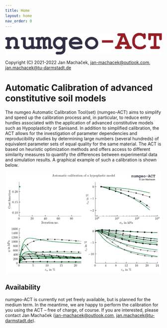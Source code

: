 ```yaml
---
title: Home
layout: home
nav_order: 0
---
```

![numgeoACT_logo_text.jpg](./docs/images/numgeoACT_logo_text.jpg "numgeoACT_logo_text.png")

Copyright (C) 2021-2022 Jan Machaček, <jan-machacek@outlook.com>, <jan.machacek@tu-darmstadt.de> 

# Automatic Calibration of advanced constitutive soil models

The numgeo Automatic Calibration Tool(set) (numgeo-ACT) aims to simplify and speed up the calibration process and, in particular, to reduce entry hurdles associated with the application of advanced constitutive models such as Hypoplasticity or Sanisand. In addition to simplified calibration, the ACT allows for the investigation of parameter dependencies and reproducibility studies by determining large numbers (several hundreds) of equivalent parameter sets of equal quality for the same material. The ACT is based on heuristic optimization methods and offers access to different similarity measures to quantify the differences between experimental data and simulation results. A graphical example of such a calibration is shown below.

![ACT_iteration_simulation_small.gif](./docs/images/ACT_iteration_simulation_small.gif)

## Availability
numgeo-ACT is currently not yet freely available, but is planned for the medium term. In the meantime, we are happy to perform the calibration for you using the ACT – free of charge, of course. If you are interested, please contact Jan Machaček (<jan-machacek@outlook.com>, <jan.machacek@tu-darmstadt.de>).

